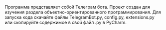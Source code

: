 Программа представляет собой Телеграм бота. 
Проект создан для изучения раздела объектно-ориентированного программирования. 
Для запуска кода скачайте файлы TelegramBot.py, config.py, extensions.py или скопируйте содержимое в свой файл .ру в PyCharm.
